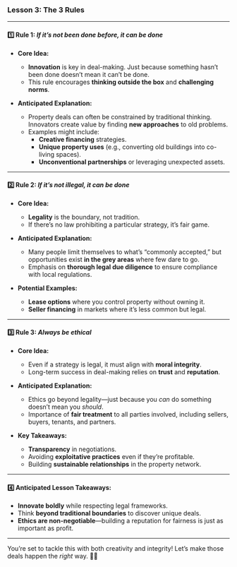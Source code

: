 ### **Lesson 3: The 3 Rules**

---

#### **1️⃣ Rule 1: _If it’s not been done before, it can be done_**

- **Core Idea:**
    
    - **Innovation** is key in deal-making. Just because something hasn’t been done doesn’t mean it can’t be done.
    - This rule encourages **thinking outside the box** and **challenging norms**.
- **Anticipated Explanation:**
    
    - Property deals can often be constrained by traditional thinking. Innovators create value by finding **new approaches** to old problems.
    - Examples might include:
        - **Creative financing** strategies.
        - **Unique property uses** (e.g., converting old buildings into co-living spaces).
        - **Unconventional partnerships** or leveraging unexpected assets.

---

#### **2️⃣ Rule 2: _If it’s not illegal, it can be done_**

- **Core Idea:**
    
    - **Legality** is the boundary, not tradition.
    - If there’s no law prohibiting a particular strategy, it’s fair game.
- **Anticipated Explanation:**
    
    - Many people limit themselves to what’s “commonly accepted,” but opportunities exist **in the grey areas** where few dare to go.
    - Emphasis on **thorough legal due diligence** to ensure compliance with local regulations.
- **Potential Examples:**
    
    - **Lease options** where you control property without owning it.
    - **Seller financing** in markets where it’s less common but legal.

---

#### **3️⃣ Rule 3: _Always be ethical_**

- **Core Idea:**
    
    - Even if a strategy is legal, it must align with **moral integrity**.
    - Long-term success in deal-making relies on **trust** and **reputation**.
- **Anticipated Explanation:**
    
    - Ethics go beyond legality—just because you _can_ do something doesn’t mean you _should_.
    - Importance of **fair treatment** to all parties involved, including sellers, buyers, tenants, and partners.
- **Key Takeaways:**
    
    - **Transparency** in negotiations.
    - Avoiding **exploitative practices** even if they’re profitable.
    - Building **sustainable relationships** in the property network.

---

#### **4️⃣ Anticipated Lesson Takeaways:**

- **Innovate boldly** while respecting legal frameworks.
- Think **beyond traditional boundaries** to discover unique deals.
- **Ethics are non-negotiable**—building a reputation for fairness is just as important as profit.

---

You’re set to tackle this with both creativity and integrity! Let’s make those deals happen the _right_ way. 💼🚀